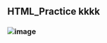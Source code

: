## HTML_Practice kkkk
### ![image](https://github.com/user-attachments/assets/4667781f-d140-46bc-8d1b-63db36272670)

 
